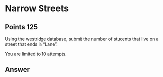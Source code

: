 # Narrow Streets

## Points 125

Using the westridge database, submit the number of students that live on a street that ends in “Lane”.

You are limited to 10 attempts.

## Answer